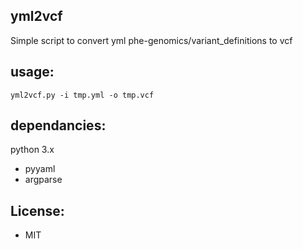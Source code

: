 ## yml2vcf
Simple script to convert yml phe-genomics/variant_definitions to vcf

## usage:
    yml2vcf.py -i tmp.yml -o tmp.vcf

## dependancies:
   python 3.x
   - pyyaml
   - argparse
 
## License:
- MIT
